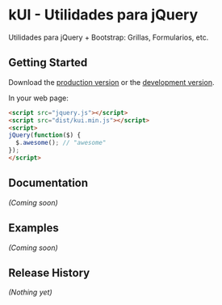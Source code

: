 # kUI - Utilidades para jQuery

Utilidades para jQuery + Bootstrap: Grillas, Formularios, etc.

## Getting Started

Download the [production version][min] or the [development version][max].

[min]: https://raw.githubusercontent.com/sirnapa/jquery-kui/master/dist/jquery.kui.min.js
[max]: https://raw.githubusercontent.com/sirnapa/jquery-kui/master/dist/jquery.kui.js

In your web page:

```html
<script src="jquery.js"></script>
<script src="dist/kui.min.js"></script>
<script>
jQuery(function($) {
  $.awesome(); // "awesome"
});
</script>
```

## Documentation
_(Coming soon)_

## Examples
_(Coming soon)_

## Release History
_(Nothing yet)_
